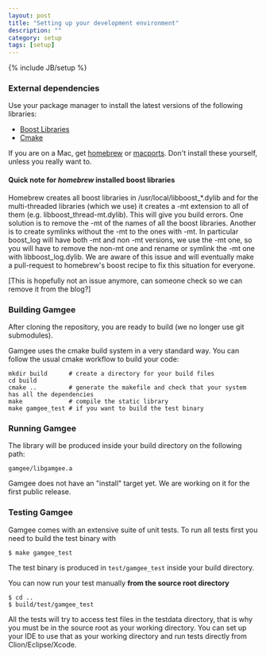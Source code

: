 ```yaml
---
layout: post
title: "Setting up your development environment"
description: ""
category: setup
tags: [setup]
---
```

{% include JB/setup %}

### External dependencies

Use your package manager to install the latest versions of the following libraries:

  * [Boost Libraries](http://www.boost.org/)
  * [Cmake](http://www.cmake.org/)

If you are on a Mac, get [homebrew](http://brew.sh/) or [macports](http://www.macports.org/). Don't install these yourself, unless you really want to. 

#### Quick note for *homebrew* installed boost libraries

Homebrew creates all boost libraries in /usr/local/libboost_*.dylib and for the multi-threaded libraries (which we use) it creates a -mt extension to all of them (e.g. libboost_thread-mt.dylib). This will give you build errors. One solution is to remove the -mt of the names of all the boost libraries. Another is to create symlinks without the -mt to the ones with -mt. In particular boost_log will have both -mt and non -mt versions, we use the -mt one, so you will have to remove the non-mt one and rename or symlink the -mt one with libboost_log.dylib. We are aware of this issue and will eventually make a pull-request to homebrew's boost recipe to fix this situation for everyone.

[This is hopefully not an issue anymore, can someone check so we can remove it from the blog?]


### Building Gamgee

After cloning the repository, you are ready to build (we no longer use git submodules).

Gamgee uses the cmake build system in a very standard way. You can follow the usual cmake workflow to build your code:

	mkdir build      # create a directory for your build files
	cd build     
	cmake ..         # generate the makefile and check that your system has all the dependencies
	make             # compile the static library
	make gamgee_test # if you want to build the test binary


### Running Gamgee

The library will be produced inside your build directory on the following path:

    gamgee/libgamgee.a

Gamgee does not have an "install" target yet. We are working on it for the first public release.


### Testing Gamgee

Gamgee comes with an extensive suite of unit tests. To run all tests first you need to build the test binary with 

    $ make gamgee_test

The test binary is produced in `test/gamgee_test` inside your build directory.

You can now run your test manually **from the source root directory**
    
    $ cd ..
    $ build/test/gamgee_test

All the tests will try to access test files in the testdata directory, that is why you must be in the source root as your working directory. You can set up your IDE to use that as your working directory and run tests directly from Clion/Eclipse/Xcode.
